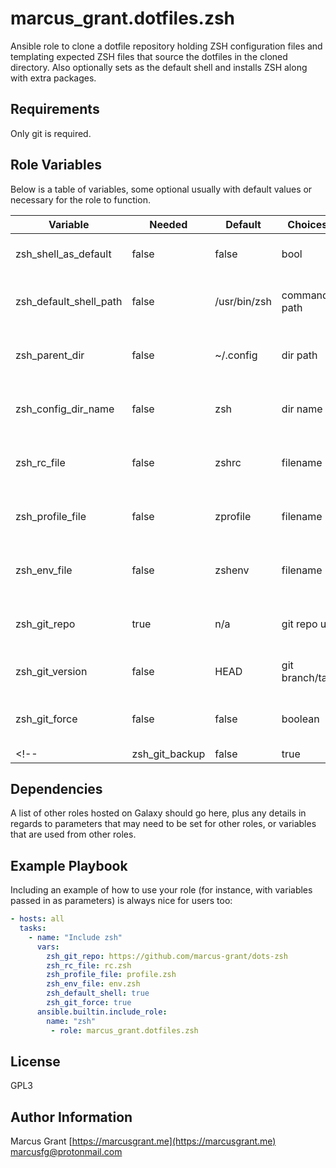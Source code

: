 # marcus_grant.dotfiles.zsh

Ansible role to clone a dotfile repository holding ZSH configuration files and
templating expected ZSH files that source the dotfiles in the cloned directory.
Also optionally sets as the default shell and
installs ZSH along with extra packages.

## Requirements

Only git is required.

## Role Variables

Below is a table of variables,
some optional usually with default values or necessary for the role to function.

| Variable               | Needed | Default      | Choices        | Comments                                          |
| ---------------------- | ------ | ------------ | -------------- | ------------------------------------------------- |
| zsh_shell_as_default   | false  | false        | bool           | Whether to set ZSH as default shell               |
| zsh_default_shell_path | false  | /usr/bin/zsh | command path   | Where the desired ZSH binary to use as default is |
| zsh_parent_dir         | false  | ~/.config    | dir path       | Parent directory to clone dotfile repo into       |
| zsh_config_dir_name    | false  | zsh          | dir name       | Name of directory in zsh_parent_dir to clone to   |
| zsh_rc_file            | false  | zshrc        | filename       | Filename inside repo that .zshrc sources    |
| zsh_profile_file       | false  | zprofile     | filename       | Filename inside repo that .zprofile sources |
| zsh_env_file           | false  | zshenv       | filename       | Filename inside repo that .zshenv   sources |
| zsh_git_repo           | true   | n/a          | git repo url   | Where to clone/pull dotfile repo from             |
| zsh_git_version        | false  | HEAD         | git branch/tag | Which branch/tag to clone or pull                 |
| zsh_git_force          | false  | false        | boolean        | Whether to force pull repositories on config_dir  |
<!-- | zsh_git_backup   | false  | true       | boolean      | Backup dotfile directory if zsh_git_force        | -->

Dependencies
------------

A list of other roles hosted on Galaxy should go here, plus any details in regards to parameters that may need to be set for other roles, or variables that are used from other roles.

Example Playbook
----------------

Including an example of how to use your role (for instance, with variables passed in as parameters) is always nice for users too:

```yaml
- hosts: all
  tasks:
    - name: "Include zsh"
      vars:
        zsh_git_repo: https://github.com/marcus-grant/dots-zsh
        zsh_rc_file: rc.zsh
        zsh_profile_file: profile.zsh
        zsh_env_file: env.zsh
        zsh_default_shell: true
        zsh_git_force: true
      ansible.builtin.include_role:
        name: "zsh"
         - role: marcus_grant.dotfiles.zsh
```

License
-------

GPL3

Author Information
------------------

Marcus Grant
[https://marcusgrant.me](https://marcusgrant.me)
[marcusfg@protonmail.com](marcusfg@protonmail.com)

